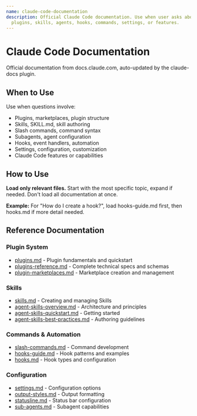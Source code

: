 ```yaml
---
name: claude-code-documentation
description: Official Claude Code documentation. Use when user asks about
  plugins, skills, agents, hooks, commands, settings, or features.
---
```


# Claude Code Documentation

Official documentation from docs.claude.com, auto-updated by the claude-docs plugin.

## When to Use

Use when questions involve:

- Plugins, marketplaces, plugin structure
- Skills, SKILL.md, skill authoring
- Slash commands, command syntax
- Subagents, agent configuration
- Hooks, event handlers, automation
- Settings, configuration, customization
- Claude Code features or capabilities

## How to Use

**Load only relevant files.** Start with the most specific topic,
expand if needed. Don't load all documentation at once.

**Example:** For "How do I create a hook?", load hooks-guide.md
first, then hooks.md if more detail needed.

## Reference Documentation

### Plugin System

- [plugins.md](./reference/plugins.md) - Plugin fundamentals and quickstart
- [plugins-reference.md](./reference/plugins-reference.md) - Complete technical specs and schemas
- [plugin-marketplaces.md](./reference/plugin-marketplaces.md) - Marketplace creation and management

### Skills

- [skills.md](./reference/skills.md) - Creating and managing Skills
- [agent-skills-overview.md](./reference/agent-skills-overview.md) - Architecture and principles
- [agent-skills-quickstart.md](./reference/agent-skills-quickstart.md) - Getting started
- [agent-skills-best-practices.md](./reference/agent-skills-best-practices.md) - Authoring guidelines

### Commands & Automation

- [slash-commands.md](./reference/slash-commands.md) - Command development
- [hooks-guide.md](./reference/hooks-guide.md) - Hook patterns and examples
- [hooks.md](./reference/hooks.md) - Hook types and configuration

### Configuration

- [settings.md](./reference/settings.md) - Configuration options
- [output-styles.md](./reference/output-styles.md) - Output formatting
- [statusline.md](./reference/statusline.md) - Status bar configuration
- [sub-agents.md](./reference/sub-agents.md) - Subagent capabilities
